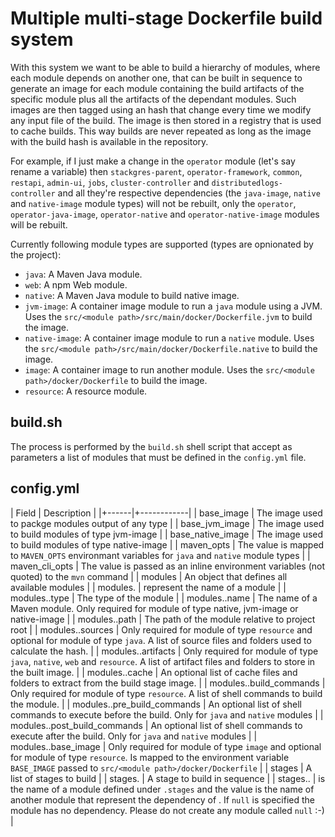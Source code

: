 # Multiple multi-stage Dockerfile build system

With this system we want to be able to build a hierarchy of modules, where each module depends on
 another one, that can be built in sequence to generate an image for each module containing the
 build artifacts of the specific module plus all the artifacts of the dependant modules. Such
 images are then tagged using an hash that change every time we modify any input file of the build.
 The image is then stored in a registry that is used to cache builds. This way builds are never
 repeated as long as the image with the build hash is available in the repository.

For example, if I just make a change in the `operator` module (let's say rename a variable) then
 `stackgres-parent`, `operator-framework`, `common`, `restapi`, `admin-ui`, `jobs`,
 `cluster-controller` and `distributedlogs-controller` and all they're respective dependencies
 (the `java-image`, `native` and `native-image` module types) will not be rebuilt, only the
 `operator`, `operator-java-image`, `operator-native` and `operator-native-image` modules will be
 rebuilt.

Currently following module types are supported (types are opnionated by the project):

* `java`: A Maven Java module.
* `web`: A npm Web module.
* `native`: A Maven Java module to build native image.
* `jvm-image`: A container image module to run a `java` module using a JVM. Uses the `src/<module path>/src/main/docker/Dockerfile.jvm` to build the image.
* `native-image`: A container image module to run a `native` module. Uses the `src/<module path>/src/main/docker/Dockerfile.native` to build the image.
* `image`: A container image to run another module. Uses the `src/<module path>/docker/Dockerfile` to build the image.
* `resource`: A resource module.

## build.sh

The process is performed by the `build.sh` shell script that accept as parameters a list of modules
 that must be defined in the `config.yml` file.

## config.yml

| Field | Description |
|+------|+------------|
| base_image | The image used to packge modules output of any type |
| base_jvm_image | The image used to build modules of type jvm-image |
| base_native_image | The image used to build modules of type native-image |
| maven_opts | The value is mapped to `MAVEN_OPTS` environmant variables for `java` and `native` module types |
| maven_cli_opts | The value is passed as an inline environment variables (not quoted) to the `mvn` command |
| modules | An object that defines all available modules |
| modules.<name> | <name> represent the name of a module |
| modules.<name>.type | The type of the module |
| modules.<name>.name | The name of a Maven module. Only required for module of type native, jvm-image or native-image |
| modules.<name>.path | The path of the module relative to project root |
| modules.<name>.sources | Only required for module of type `resource` and optional for module of type `java`. A list of source files and folders used to calculate the hash. |
| modules.<name>.artifacts | Only required for module of type `java`, `native`, `web` and `resource`. A list of artifact files and folders to store in the built image. |
| modules.<name>.cache | An optional list of cache files and folders to extract from the build stage image. |
| modules.<name>.build_commands | Only required for module of type `resource`. A list of shell commands to build the module. |
| modules.<name>.pre_build_commands | An optional list of shell commands to execute before the build. Only for `java` and `native` modules |
| modules.<name>.post_build_commands | An optional list of shell commands to execute after the build. Only for `java` and `native` modules |
| modules.<name>.base_image | Only required for module of type `image` and optional for module of type `resource`. Is mapped to the environment variable `BASE_IMAGE` passed to `src/<module path>/docker/Dockerfile` |
| stages | A list of stages to build |
| stages.<index> | A stage to build in sequence |
| stages.<index>.<module name> | <module name> is the name of a module defined under `.stages` and the value is the name of another module that represent the dependency of <module name>. If `null` is specified the module has no dependency. Please do not create any module called `null` :-) |

